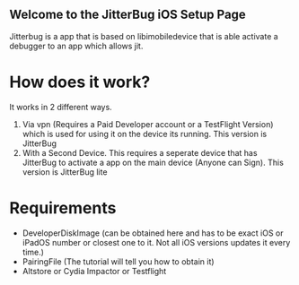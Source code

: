 ## Welcome to the JitterBug iOS Setup Page
Jitterbug is a app that is based on libimobiledevice that is able activate a debugger to an app which allows jit. 
# How does it work?
It works in 2 different ways.

1. Via vpn (Requires a Paid Developer account or a TestFlight Version) which is used for using it on the device its running. This version is JitterBug
2. With a Second Device. This requires a seperate device that has JitterBug to activate a app on the main device (Anyone can Sign). This version is JitterBug lite

# Requirements

- DeveloperDiskImage (can be obtained here and has to be exact iOS or iPadOS number or closest one to it. Not all iOS versions updates it every time.)
- PairingFile (The tutorial will tell you how to obtain it)
- Altstore or Cydia Impactor or Testflight

